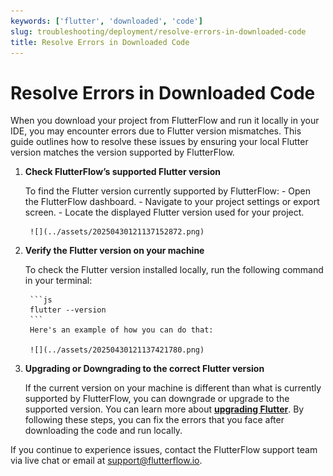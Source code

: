 ```yaml
---
keywords: ['flutter', 'downloaded', 'code']
slug: troubleshooting/deployment/resolve-errors-in-downloaded-code
title: Resolve Errors in Downloaded Code
---
```

# Resolve Errors in Downloaded Code

When you download your project from FlutterFlow and run it locally in your IDE, you may encounter errors due to Flutter version mismatches. This guide outlines how to resolve these issues by ensuring your local Flutter version matches the version supported by FlutterFlow.

1. **Check FlutterFlow’s supported Flutter version**

    To find the Flutter version currently supported by FlutterFlow:
        - Open the FlutterFlow dashboard.
        - Navigate to your project settings or export screen.
        - Locate the displayed Flutter version used for your project.

        ![](../assets/20250430121137152872.png)

2. **Verify the Flutter version on your machine**

    To check the Flutter version installed locally, run the following command in your terminal:

        ```js
        flutter --version
        ```
        Here's an example of how you can do that:

        ![](../assets/20250430121137421780.png)​

3. **Upgrading or Downgrading to the correct Flutter version**

    If the current version on your machine is different than what is currently supported by FlutterFlow, you can downgrade or upgrade to the supported version. You can learn more about [**upgrading Flutter**](/testing/local-run/#4-running-app-on-device). ​By following these steps, you can fix the errors that you face after downloading the code and run locally. 

If you continue to experience issues, contact the FlutterFlow support team via live chat or email at support@flutterflow.io.




